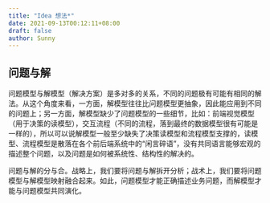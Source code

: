 ```yaml
---
title: "Idea 想法*"
date: 2021-09-13T00:12:11+08:00
draft: false
author: Sunny
---
```


## 问题与解

问题模型与解模型（解决方案）是多对多的关系，不同的问题极有可能有相同的解法。从这个角度来看，一方面，解模型往往比问题模型更抽象，因此能应用到不同的问题上；另一方面，解模型缺少了问题模型的一些细节，比如：前端视觉模型（用于决策的读模型），交互流程（不同的流程，落到最终的数据模型很有可能是一样的），所以可以说解模型一般至少缺失了决策读模型和流程模型支撑的，读模型、流程模型是散落在各个前后端系统中的“闲言碎语”，没有共同语言能够宏观的描述整个问题，以及问题是如何被系统性、结构性的解决的。

问题与解的分与合。战略上，我们要将问题与解拆开分析；战术上，我们要将问题模型与解模型映射融合起来。如此，问题模型才能正确描述业务问题，而解模型才能与问题模型共同演化。
